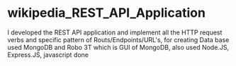 # wikipedia_REST_API_Application 
I developed the REST API application and implement all the HTTP request verbs and specific pattern of Routs/Endpoints/URL's, for creating Data base used MongoDB and Robo 3T which is GUI of MongoDB, also used Node.JS, Express.JS, javascript
done
